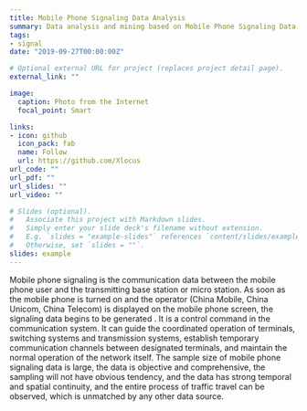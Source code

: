 ```yaml
---
title: Mobile Phone Signaling Data Analysis
summary: Data analysis and mining based on Mobile Phone Signaling Data.
tags:
- signal 
date: "2019-09-27T00:00:00Z"

# Optional external URL for project (replaces project detail page).
external_link: ""

image:
  caption: Photo from the Internet
  focal_point: Smart

links:
- icon: github
  icon_pack: fab
  name: Follow
  url: https://github.com/Xlocus
url_code: ""
url_pdf: ""
url_slides: ""
url_video: ""

# Slides (optional).
#   Associate this project with Markdown slides.
#   Simply enter your slide deck's filename without extension.
#   E.g. `slides = "example-slides"` references `content/slides/example-slides.md`.
#   Otherwise, set `slides = ""`.
slides: example
---
```


Mobile phone signaling is the communication data between the mobile phone user and the transmitting base station or micro station. As soon as the mobile phone is turned on and the operator (China Mobile, China Unicom, China Telecom) is displayed on the mobile phone screen, the signaling data begins to be generated .
It is a control command in the communication system. It can guide the coordinated operation of terminals, switching systems and transmission systems, establish temporary communication channels between designated terminals, and maintain the normal operation of the network itself.
The sample size of mobile phone signaling data is large, the data is objective and comprehensive, the sampling will not have obvious tendency, and the data has strong temporal and spatial continuity, and the entire process of traffic travel can be observed, which is unmatched by any other data source.
